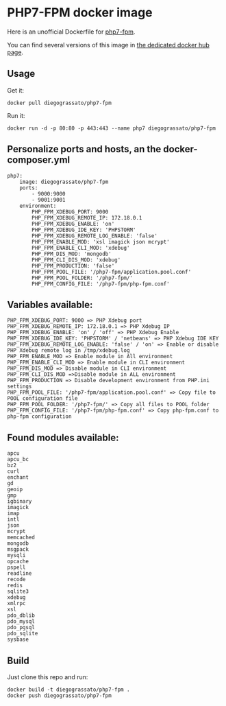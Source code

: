 # PHP7-FPM docker image

Here is an unofficial Dockerfile for [php7-fpm][php7-fpm].

You can find several versions of this image in [the dedicated docker hub page][dockerhubpage].   

## Usage

Get it:

    docker pull diegograssato/php7-fpm

Run it:

    docker run -d -p 80:80 -p 443:443 --name php7 diegograssato/php7-fpm

## Personalize ports and hosts, an the docker-composer.yml

    php7:
        image: diegograssato/php7-fpm
        ports:
            - 9000:9000
            - 9001:9001
        environment:
            PHP_FPM_XDEBUG_PORT: 9000
            PHP_FPM_XDEBUG_REMOTE_IP: 172.18.0.1
            PHP_FPM_XDEBUG_ENABLE: 'on'
            PHP_FPM_XDEBUG_IDE_KEY: 'PHPSTORM'
            PHP_FPM_XDEBUG_REMOTE_LOG_ENABLE: 'false'
            PHP_FPM_ENABLE_MOD: 'xsl imagick json mcrypt'
            PHP_FPM_ENABLE_CLI_MOD: 'xdebug'
            PHP_FPM_DIS_MOD: 'mongodb'
            PHP_FPM_CLI_DIS_MOD: 'xdebug'
            PHP_FPM_PRODUCTION: 'false'
            PHP_FPM_POOL_FILE: '/php7-fpm/application.pool.conf'
            PHP_FPM_POOL_FOLDER: '/php7-fpm/'
            PHP_FPM_CONFIG_FILE: '/php7-fpm/php-fpm.conf'

## Variables available:

    PHP_FPM_XDEBUG_PORT: 9000 => PHP Xdebug port
    PHP_FPM_XDEBUG_REMOTE_IP: 172.18.0.1 => PHP Xdebug IP
    PHP_FPM_XDEBUG_ENABLE: 'on' / 'off' => PHP Xdebug Enable
    PHP_FPM_XDEBUG_IDE_KEY: 'PHPSTORM' / 'netbeans' => PHP Xdebug IDE KEY
    PHP_FPM_XDEBUG_REMOTE_LOG_ENABLE: 'false' / 'on' => Enable or disable PHP Xdebug remote log in /tmp/xdebug.log
    PHP_FPM_ENABLE_MOD => Enable module in All environment
    PHP_FPM_ENABLE_CLI_MOD => Enable module in CLI environment
    PHP_FPM_DIS_MOD => Disable module in CLI environment
    PHP_FPM_CLI_DIS_MOD =>Disable module in ALL environment
    PHP_FPM_PRODUCTION => Disable development environment from PHP.ini settings
    PHP_FPM_POOL_FILE: '/php7-fpm/application.pool.conf' => Copy file to POOL configuration file
    PHP_FPM_POOL_FOLDER: '/php7-fpm/' => Copy all files to POOL folder
    PHP_FPM_CONFIG_FILE: '/php7-fpm/php-fpm.conf' => Copy php-fpm.conf to php-fpm configuration

## Found modules available:


    apcu
    apcu_bc
    bz2
    curl
    enchant
    gd
    geoip
    gmp
    igbinary
    imagick
    imap
    intl
    json
    mcrypt
    memcached
    mongodb
    msgpack
    mysqli
    opcache 
    pspell
    readline
    recode
    redis
    sqlite3
    xdebug
    xmlrpc
    xsl
    pdo_dblib
    pdo_mysql
    pdo_pgsql
    pdo_sqlite
    sysbase


## Build

Just clone this repo and run:

    docker build -t diegograssato/php7-fpm .
    docker push diegograssato/php7-fpm


  [dockerhubpage]: https://hub.docker.com/r/diegograssato/php7-fpm/ "PHP7-FPM docker hub page"
  [php7-fpm]:git@github.com:diegograssato/my_containers.git/php7-fpm "PHP7-FPM source code"
